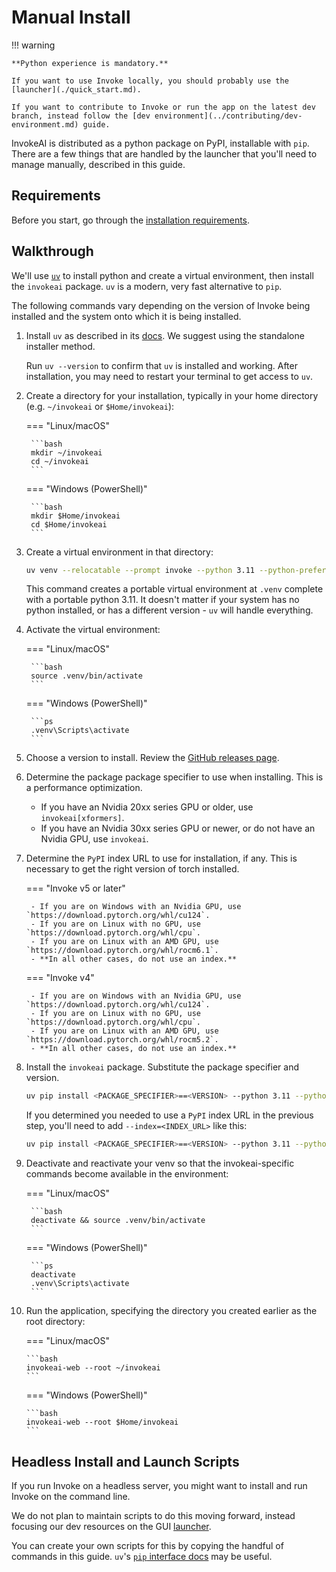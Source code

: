# Manual Install

!!! warning

    **Python experience is mandatory.**

    If you want to use Invoke locally, you should probably use the [launcher](./quick_start.md).

    If you want to contribute to Invoke or run the app on the latest dev branch, instead follow the [dev environment](../contributing/dev-environment.md) guide.

InvokeAI is distributed as a python package on PyPI, installable with `pip`. There are a few things that are handled by the launcher that you'll need to manage manually, described in this guide.

## Requirements

Before you start, go through the [installation requirements](./requirements.md).

## Walkthrough

We'll use [`uv`](https://github.com/astral-sh/uv) to install python and create a virtual environment, then install the `invokeai` package. `uv` is a modern, very fast alternative to `pip`.

The following commands vary depending on the version of Invoke being installed and the system onto which it is being installed.

1. Install `uv` as described in its [docs](https://docs.astral.sh/uv/getting-started/installation/#standalone-installer). We suggest using the standalone installer method.

    Run `uv --version` to confirm that `uv` is installed and working. After installation, you may need to restart your terminal to get access to `uv`.

2. Create a directory for your installation, typically in your home directory (e.g. `~/invokeai` or `$Home/invokeai`):

    === "Linux/macOS"

        ```bash
        mkdir ~/invokeai
        cd ~/invokeai
        ```

    === "Windows (PowerShell)"

        ```bash
        mkdir $Home/invokeai
        cd $Home/invokeai
        ```

3. Create a virtual environment in that directory:

    ```sh
    uv venv --relocatable --prompt invoke --python 3.11 --python-preference only-managed .venv
    ```

    This command creates a portable virtual environment at `.venv` complete with a portable python 3.11. It doesn't matter if your system has no python installed, or has a different version - `uv` will handle everything.

4. Activate the virtual environment:

    === "Linux/macOS"

        ```bash
        source .venv/bin/activate
        ```

    === "Windows (PowerShell)"

        ```ps
        .venv\Scripts\activate
        ```

5. Choose a version to install. Review the [GitHub releases page](https://github.com/invoke-ai/InvokeAI/releases).

6. Determine the package package specifier to use when installing. This is a performance optimization.

    - If you have an Nvidia 20xx series GPU or older, use `invokeai[xformers]`.
    - If you have an Nvidia 30xx series GPU or newer, or do not have an Nvidia GPU, use `invokeai`.

7. Determine the `PyPI` index URL to use for installation, if any. This is necessary to get the right version of torch installed.

    === "Invoke v5 or later"

        - If you are on Windows with an Nvidia GPU, use `https://download.pytorch.org/whl/cu124`.
        - If you are on Linux with no GPU, use `https://download.pytorch.org/whl/cpu`.
        - If you are on Linux with an AMD GPU, use `https://download.pytorch.org/whl/rocm6.1`.
        - **In all other cases, do not use an index.**

    === "Invoke v4"

        - If you are on Windows with an Nvidia GPU, use `https://download.pytorch.org/whl/cu124`.
        - If you are on Linux with no GPU, use `https://download.pytorch.org/whl/cpu`.
        - If you are on Linux with an AMD GPU, use `https://download.pytorch.org/whl/rocm5.2`.
        - **In all other cases, do not use an index.**

8. Install the `invokeai` package. Substitute the package specifier and version.

    ```sh
    uv pip install <PACKAGE_SPECIFIER>==<VERSION> --python 3.11 --python-preference only-managed --force-reinstall
    ```

    If you determined you needed to use a `PyPI` index URL in the previous step, you'll need to add `--index=<INDEX_URL>` like this:

    ```sh
    uv pip install <PACKAGE_SPECIFIER>==<VERSION> --python 3.11 --python-preference only-managed --index=<INDEX_URL> --force-reinstall
    ```

9. Deactivate and reactivate your venv so that the invokeai-specific commands become available in the environment:

    === "Linux/macOS"

        ```bash
        deactivate && source .venv/bin/activate
        ```

    === "Windows (PowerShell)"

        ```ps
        deactivate
        .venv\Scripts\activate
        ```

10. Run the application, specifying the directory you created earlier as the root directory:

    === "Linux/macOS"

        ```bash
        invokeai-web --root ~/invokeai
        ```

    === "Windows (PowerShell)"

        ```bash
        invokeai-web --root $Home/invokeai
        ```

## Headless Install and Launch Scripts

If you run Invoke on a headless server, you might want to install and run Invoke on the command line.

We do not plan to maintain scripts to do this moving forward, instead focusing our dev resources on the GUI [launcher](../installation/quick_start.md).

You can create your own scripts for this by copying the handful of commands in this guide. `uv`'s [`pip` interface docs](https://docs.astral.sh/uv/reference/cli/#uv-pip-install) may be useful.
